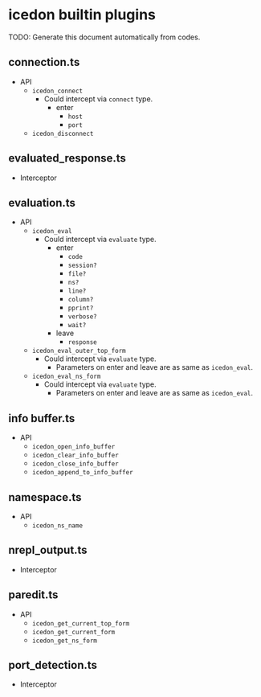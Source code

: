 # icedon builtin plugins

TODO: Generate this document automatically from codes.

## connection.ts

- API
  - `icedon_connect`
    - Could intercept via `connect` type.
      - enter
        - `host`
        - `port`
  - `icedon_disconnect`

## evaluated_response.ts

- Interceptor

## evaluation.ts

- API
  - `icedon_eval`
    - Could intercept via `evaluate` type.
      - enter
        - `code`
        - `session?`
        - `file?`
        - `ns?`
        - `line?`
        - `column?`
        - `pprint?`
        - `verbose?`
        - `wait?`
      - leave
        - `response`
  - `icedon_eval_outer_top_form`
    - Could intercept via `evaluate` type.
      - Parameters on enter and leave are as same as `icedon_eval`.
  - `icedon_eval_ns_form`
    - Could intercept via `evaluate` type.
      - Parameters on enter and leave are as same as `icedon_eval`.

## info buffer.ts

- API
  - `icedon_open_info_buffer`
  - `icedon_clear_info_buffer`
  - `icedon_close_info_buffer`
  - `icedon_append_to_info_buffer`

## namespace.ts

- API
  - `icedon_ns_name`

## nrepl_output.ts

- Interceptor

## paredit.ts

- API
  - `icedon_get_current_top_form`
  - `icedon_get_current_form`
  - `icedon_get_ns_form`

## port_detection.ts

- Interceptor
